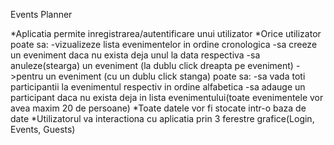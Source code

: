 Events Planner 

*Aplicatia permite inregistrarea/autentificare unui utilizator
*Orice utilizator poate sa: 
-vizualizeze lista evenimentelor in ordine cronologica
-sa creeze un eveniment daca nu exista deja unul la data respectiva
-sa anuleze(stearga) un eveniment (la dublu click dreapta pe eveniment)
->pentru un eveniment (cu un dublu click stanga) poate sa:
-sa vada toti participantii la evenimentul respectiv in ordine alfabetica
-sa adauge un participant daca nu exista deja in lista evenimentului(toate evenimentele vor avea maxim 20 de persoane)
*Toate datele vor fi stocate intr-o baza de date
*Utilizatorul va interactiona cu aplicatia prin 3 ferestre grafice(Login, Events, Guests)
